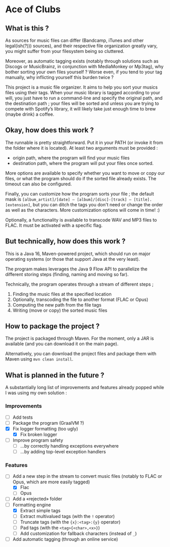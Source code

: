 # Ace of Clubs

## What is this ?

As sources for music files can differ (Bandcamp, iTunes and other legal(ish(?))) sources), and their respective file
organization greatly vary, you might suffer from your filesystem being so cluttered.

Moreover, as automatic tagging exists (notably through solutions such as Discogs or MusicBrainz, in conjunction with
MediaMonkey or Mp3tag), why bother sorting your own files yourself ? Worse even, if you tend to your tag manually, why
inflicting yourself this burden twice ?

This project is a music file organizer. It aims to help you sort your musics files using their tags. When your music
library is tagged according to your will, you just have to run a command-line and specify the original path, and the
destination path ; your files will be sorted and unless you are trying to compete with Spotify’s library, it will likely
take just enough time to brew (maybe drink) a coffee.

## Okay, how does this work ?

The runnable is pretty straightforward. Put it in your PATH (or invoke it from the folder where it is located). At least
two arguments must be provided :

- origin path, where the program will find your music files
- destination path, where the program will put your files once sorted.

More options are available to specify whether you want to move or copy our files, or what the program should do if the
sorted file already exists. The timeout can also be configured.

Finally, you can customize how the program sorts your file ; the default mask
is `[album_artist]/[date] – [album]/[disc]-[track] – [title].[extension]`, but you can ditch the tags you don't need or
change the order as well as the characters. More customization options will come in time! :)

Optionally, a functionality is available to transcode WAV and MP3 files to FLAC. It must be
activated with a specific flag.

## But technically, how does this work ?

This is a Java 16, Maven-powered project, which should run on major operating systems (or those that support Java at the
very least).

The program makes leverages the Java 9 Flow API to parallelize the different storing steps (finding, naming and moving
so far).

Technically, the program operates through a stream of different steps ;

1. Finding the music files at the specified location
2. Optionally, transcoding the file to another format (FLAC or Opus)
3. Computing the new path from the file tags
4. Writing (move or copy) the sorted music files

## How to package the project ?

The project is packaged through Maven. For the moment, only a JAR is available (and you can download it on the main
page).

Alternatively, you can download the project files and package them with Maven using `mvn clean install`.

## What is planned in the future ?

A substantially long list of improvements and features already popped while I was using my own solution :

### Improvements

- [ ] Add tests
- [ ] Package the program (GraalVM ?)
- [x] Fix logger formatting (too ugly)
    - [x] Fix broken logger
- [ ] Improve program safety 
  - [ ] ...by correctly handling exceptions everywhere
  - [ ] ...by adding top-level exception handlers

### Features

- [ ] Add a new step in the stream to convert music files (notably to FLAC or Opus, which are more easily tagged)
    - [x] Flac
    - [ ] Opus
- [ ] Add a «rejected» folder
- [ ] Formatting engine
  - [x] Extract simple tags
  - [ ] Extract multivalued tags (with the `!` operator)
  - [ ] Truncate tags (with the `{x}:<tag>:{y}` operator)
  - [ ] Pad tags (with the `<tag>{<char>,<x>}`)
  - [ ] Add customization for fallback characters (instead of `_`)
- [ ] Add automatic tagging (through an online service)